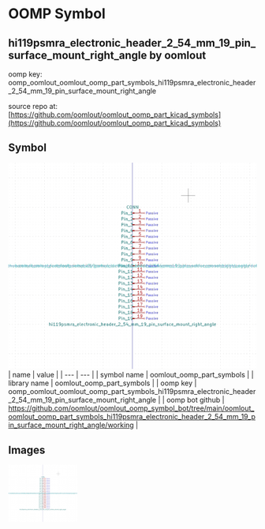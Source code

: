 # OOMP Symbol  
## hi119psmra_electronic_header_2_54_mm_19_pin_surface_mount_right_angle  by oomlout  
  
oomp key: oomp_oomlout_oomlout_oomp_part_symbols_hi119psmra_electronic_header_2_54_mm_19_pin_surface_mount_right_angle  
  
source repo at: [https://github.com/oomlout/oomlout_oomp_part_kicad_symbols](https://github.com/oomlout/oomlout_oomp_part_kicad_symbols)  
## Symbol  
  
[![working.png](working_600.png)](working.png)  
| name | value | 
| --- | --- | 
| symbol name | oomlout_oomp_part_symbols | 
| library name | oomlout_oomp_part_symbols | 
| oomp key | oomp_oomlout_oomlout_oomp_part_symbols_hi119psmra_electronic_header_2_54_mm_19_pin_surface_mount_right_angle | 
| oomp bot github | https://github.com/oomlout/oomlout_oomp_symbol_bot/tree/main/oomlout_oomlout_oomp_part_symbols_hi119psmra_electronic_header_2_54_mm_19_pin_surface_mount_right_angle/working | 
## Images  
  
[![working.png](working_140.png)](working.png)  
